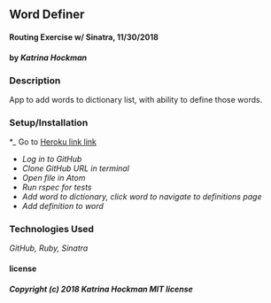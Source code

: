 ## **Word Definer**

#### Routing Exercise w/ Sinatra, 11/30/2018

#### by _Katrina Hockman_

### Description
  App to add words to dictionary list, with ability to define those words.

### Setup/Installation

*_ Go to [Heroku link  link](https://evening-everglades-58431.herokuapp.com/)
* _Log in to GitHub_
* _Clone GitHub URL in terminal_
* _Open file in Atom_
* _Run rspec for tests_
* _Add word to dictionary, click word to navigate to definitions page_
* _Add definition to word_


### Technologies Used

_GitHub, Ruby, Sinatra_




#### license
##### Copyright (c) 2018 *Katrina Hockman* MIT license
